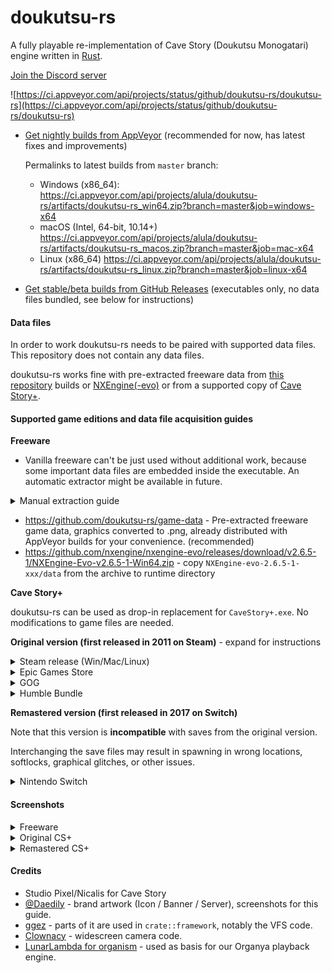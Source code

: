 # doukutsu-rs

A fully playable re-implementation of Cave Story (Doukutsu Monogatari) engine written
in [Rust](https://www.rust-lang.org/).

[Join the Discord server](https://discord.gg/fbRsNNB)

![https://ci.appveyor.com/api/projects/status/github/doukutsu-rs/doukutsu-rs](https://ci.appveyor.com/api/projects/status/github/doukutsu-rs/doukutsu-rs)

- [Get nightly builds from AppVeyor](https://ci.appveyor.com/project/alula/doukutsu-rs) (recommended for now, has latest fixes and improvements)
  
  Permalinks to latest builds from `master` branch:
  - Windows (x86_64): https://ci.appveyor.com/api/projects/alula/doukutsu-rs/artifacts/doukutsu-rs_win64.zip?branch=master&job=windows-x64
  - macOS (Intel, 64-bit, 10.14+) https://ci.appveyor.com/api/projects/alula/doukutsu-rs/artifacts/doukutsu-rs_macos.zip?branch=master&job=mac-x64
  - Linux (x86_64) https://ci.appveyor.com/api/projects/alula/doukutsu-rs/artifacts/doukutsu-rs_linux.zip?branch=master&job=linux-x64
- [Get stable/beta builds from GitHub Releases](https://github.com/doukutsu-rs/doukutsu-rs/releases) (executables only,
  no data files bundled, see below for instructions)

#### Data files

In order to work doukutsu-rs needs to be paired with supported data files. This repository does not contain any data
files.

doukutsu-rs works fine with pre-extracted freeware data from [this repository](https://github.com/doukutsu-rs/game-data)
builds or [NXEngine(-evo)](https://github.com/nxengine/nxengine-evo) or from a supported copy
of [Cave Story+](https://www.nicalis.com/games/cavestory+).

#### Supported game editions and data file acquisition guides

**Freeware**

- Vanilla freeware can't be just used without additional work, because some important data files are embedded inside the
  executable. An automatic extractor might be available in future.
  
<details>
<summary>Manual extraction guide</summary>

Tools required:
- Windows version of the game (1.0.0.6), original Japanese or with Aeon Genesis patch.  
- [Resource Hacker](http://www.angusj.com/resourcehacker/#download)
- [Booster's Lab](https://www.cavestory.org/download/editors.php)
    
1. Open Doukutsu.exe in Resource Hacker.
2. Click on `ORG` group, select `Action` -> `Save [ORG] group to an .RC file`.
3. Navigate to `data` folder and create a folder named `Org` and save the .RC file there.
4. Click on `BITMAP` group, select `Action` -> `Save [BITMAP] group to an .RC file`.
5. Save them in `data` folder (**NOT** in `Org` folder).
6. Go to file explorer and navigate to `data` folder.
7. Delete Bitmap.rc
8. Go to `Org` folder.
9. Delete Org.rc
10. Rename extension of all files from `.bin` to `.org` - you won't have music if you don't do that!
11. Close Resource Hacker.
12. Open Booster's Lab
13. Load `Doukutsu.exe` in Booster's Lab - you can ignore the fact it tries to apply any patches or renames .pbm to .bmp, d-rs doesn't care.
14. Select `File` -> `Export mapdata` -> `stage.tbl`
15. Close Booster's Lab, saving isn't necessary.
16. Optionally delete leftover files and folders - `.boostlab`, `ScriptSource`, `tsc_def.txt`
17. That's all, you have everything to use it with doukutsu-rs now.

If you followed the above steps, the directory structure should look like this:

`data/`:

![files in /data/](https://media.discordapp.net/attachments/745322954660905103/947915770376102008/unknown.png?width=844&height=629)

`data/Org`:
![files in /data/Org/](https://media.discordapp.net/attachments/745322954660905103/947915770690687016/unknown.png)

</details>
    
- https://github.com/doukutsu-rs/game-data - Pre-extracted freeware game data, graphics converted to .png, already
  distributed with AppVeyor builds for your convenience. (recommended)
- https://github.com/nxengine/nxengine-evo/releases/download/v2.6.5-1/NXEngine-Evo-v2.6.5-1-Win64.zip -
  copy `NXEngine-evo-2.6.5-1-xxx/data` from the archive to runtime directory

**Cave Story+**

doukutsu-rs can be used as drop-in replacement for `CaveStory+.exe`. No modifications to game files are needed.

**Original version (first released in 2011 on Steam)** - expand for instructions

<details>
<summary>Steam release (Win/Mac/Linux)</summary>

The `data` folder is in the same place across all platforms.

If you want to use doukutsu-rs as a substitute for Mac version of Cave Story+ (which at moment of writing doesn't work
on 10.15+ anymore), do the following:

1. Find the doukutsu-rs executable:
    - In AppVeyor builds, it's in `doukutsu-rs.app/Contents/MacOS/doukutsu-rs`
    - In your own builds, it's in `target/(release|debug)/doukutsu-rs`
2. Open Steam Library, select `Cave Story+`, press the `Manage` button (gear icon) and select `Properties...`
3. Select `Local Files` and press `Browse...`.
4. Open the `Cave Story+.app` bundle and navigate to `Contents/MacOS` directory.
5. Rename the `Cave Story+` executable to something else or delete it.
6. Copy the doukutsu-rs executable and rename it to `Cave Story+`.
7. Launch the game from Steam and enjoy!

![image](https://user-images.githubusercontent.com/53099651/155904982-eb6032d8-7a4d-4af7-ae6f-b69041ecfaa4.png)
</details>

<details>
<summary>Epic Games Store</summary>

Check your default installation directory.

![image](https://user-images.githubusercontent.com/53099651/155905035-0080eace-bd98-4cf5-9628-c98334ea768c.png)
</details>

<details>
<summary>GOG</summary>

Check your default installation directory.

![image](https://user-images.githubusercontent.com/53099651/155906494-1e53f174-f12f-41be-ab53-8745cdf735b5.png)
</details>

<details>
<summary>Humble Bundle</summary>

The archive from Humble Bundle contains the necessary `data` folder, in the same folder as `CaveStory+.exe`.

![image](https://user-images.githubusercontent.com/96957561/156861929-7fa03951-442b-4277-b673-474189411103.png)
</details>

**Remastered version (first released in 2017 on Switch)**

Note that this version is **incompatible** with saves from the original version.

Interchanging the save files may result in spawning in wrong locations, softlocks, graphical glitches, or other issues.

<details>
<summary>Nintendo Switch</summary>

(Only 1.2+ has been tested, earlier versions may not work properly due to lack of 2P/Original Graphics support.)

Your interest is only in `data` directory placed in romfs.

Requires a hackable/modchipped console. If you got your Switch early, it's likely that it's hackable so give it a shot -
just be very careful to not get your console banned. There's tons of guides you can easily find online so we won't cover
it there.

You can dump the ROM (or just dump the romfs directly but it's just a bit slow so we recommend doing it on PC instead)
using [nxdumptool](https://github.com/DarkMatterCore/nxdumptool).

Once you got the keys and ROM dumped you can use the romfs extraction feature in Ryujinx or yuzu emulators to grab the
data files.

</details>

#### Screenshots

<details>
<summary>Freeware</summary>

![JP Freeware 2](https://user-images.githubusercontent.com/53099651/155924461-c63afc93-a41f-4cfd-ac9f-8f021cebcb04.png)

![Toroko Fight Freeware](https://user-images.githubusercontent.com/53099651/155924215-d492907a-ed0e-4323-bd46-61745b8fb32a.png)

![No Lighting Freeware](https://user-images.githubusercontent.com/53099651/155923814-621cf29e-bb20-4680-a96d-f049aaef1f88.png)

</details>

<details>
<summary>Original CS+</summary>

![CS+ Sand Zone](https://user-images.githubusercontent.com/53099651/155923620-db230077-0df5-4de4-b086-be6b4dcbc6df.png)

![CS+ Showoff Outer Wall](https://user-images.githubusercontent.com/53099651/155920013-3967cd03-8d69-4fc5-8f1d-fe659ff2e953.png)

![CS+ Challenge](https://user-images.githubusercontent.com/53099651/155919381-7e8159a0-a7cf-461a-8be2-2ce864631299.png)

</details>

<details>
<summary>Remastered CS+</summary>

![Balcony Switch](https://user-images.githubusercontent.com/53099651/155918810-063c0f06-2d48-485f-8367-6337525deab7.png)

![Dogs Switch](https://media.discordapp.net/attachments/745322954660905103/947895408196202617/unknown.png)

![Almond Switch](https://media.discordapp.net/attachments/745322954660905103/947898268631826492/unknown.png)

![Hell Switch](https://user-images.githubusercontent.com/53099651/155918602-62268274-c529-41c2-a87e-0c31e7874b94.png)

</details>

#### Credits

- Studio Pixel/Nicalis for Cave Story
- [@Daedily](https://twitter.com/Daedliy) - brand artwork (Icon / Banner / Server), screenshots for this guide.
- [ggez](https://github.com/ggez/ggez) - parts of it are used in `crate::framework`, notably the VFS code.
- [Clownacy](https://github.com/Clownacy) - widescreen camera code.
- [LunarLambda for organism](https://gitdab.com/LunarLambda/organism) - used as basis for our Organya playback engine.
